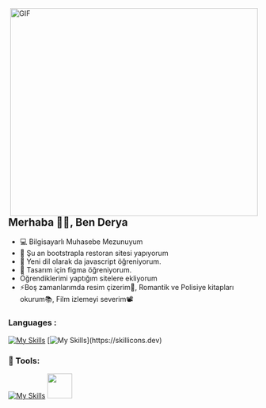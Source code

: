 <img align="right" alt="GIF" src="https://tr.pinterest.com/pin/796363146633375694/" width="500" height="420" />

## Merhaba 👋🏻, Ben Derya
- 💻 Bilgisayarlı Muhasebe Mezunuyum
- 🔭 Şu an bootstrapla restoran sitesi yapıyorum
- 🌱 Yeni dil olarak da javascript öğreniyorum.
- 🌱 Tasarım için figma  öğreniyorum.
- Öğrendiklerimi yaptığım sitelere ekliyorum
- ⚡Boş zamanlarımda resim çizerim🎨, Romantik ve Polisiye kitapları okurum📚, Film izlemeyi severim📽️


###  Languages :
[![My Skills](https://skillicons.dev/icons?i=html,css)](https://skillicons.dev)
[![My Skills](https://skillicons.dev/icons?i=bootstrap,)](https://skillicons.dev)

### 🔧 Tools:
[![My Skills](https://skillicons.dev/icons?i=ps,vscode,github)](https://skillicons.dev)
<img src="https://static-00.iconduck.com/assets.00/sublime-text-icon-2048x2048-euqbr67p.png" width="50" height="50" />
